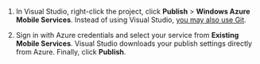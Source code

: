 
1. In Visual Studio, right-click the project, click **Publish** > **Windows Azure Mobile Services**. Instead of using Visual Studio, [you may also use Git](mobile-services-dotnet-backend-store-code-source-control).

2. Sign in with Azure credentials and select your service from **Existing Mobile Services**. Visual Studio downloads your publish settings directly from Azure. Finally, click **Publish**.
